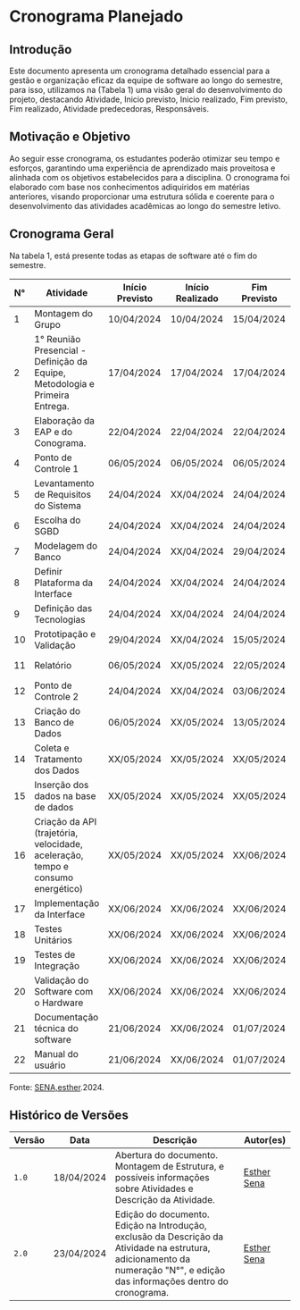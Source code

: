 # Cronograma Planejado

## Introdução
Este documento apresenta um cronograma detalhado essencial para a gestão e organização eficaz da equipe de software ao longo do semestre, para isso, utilizamos na (Tabela 1) uma visão geral do desenvolvimento  do projeto, destacando Atividade, Inicio previsto, Inicio realizado, Fim previsto, Fim realizado, Atividade predecedoras, Responsáveis.

## Motivação e Objetivo

Ao seguir esse cronograma, os estudantes poderão otimizar seu tempo e esforços, garantindo uma experiência de aprendizado mais proveitosa e alinhada com os objetivos estabelecidos para a disciplina. O cronograma foi elaborado com base nos conhecimentos adiquiridos em matérias anteriores, visando proporcionar uma estrutura sólida e coerente para o desenvolvimento das atividades acadêmicas ao longo do semestre letivo.


## Cronograma Geral

Na tabela 1, está presente todas as etapas de software até o fim do semestre.

N° | Atividade     | Início Previsto | Início Realizado | Fim Previsto | Fim Realizado | Atividades Predecessoras         | Responsáveis |
|-----|---------------|------------|------------------|--------------|---------------|-----------------------|--------------|
| 1 | Montagem do Grupo		  |10/04/2024	    | 10/04/2024	    | 15/04/2024	  |17/04/2024	   |                       | Todos     |
| 2 | 1° Reunião Presencial - Definição da Equipe, Metodologia e Primeira Entrega.  |17/04/2024	|17/04/2024	| 17/04/2024 |17/04/2024	|    | Todos     |
| 3 | Elaboração da EAP e do Conograma.	|22/04/2024	 | 22/04/2024	 | 22/04/2024	 | 22/04/2024	 |2| Todos     |
| 4 |Ponto de Controle 1 |06/05/2024	|06/05/2024	|06/05/2024	|06/05/2024	 | 1, 2 e 3 | Todos    |
| 5 | Levantamento de Requisitos do Sistema	|24/04/2024	|XX/04/2024	| 24/04/2024	|XX/04/2024	| | Todos|
| 6 | Escolha do SGBD	| 24/04/2024	 | XX/04/2024	|  24/04/2024	  | XX/04/2024	| | Todos    |
| 7 | Modelagem do Banco		|24/04/2024	 | XX/04/2024	|  29/04/2024	  | XX/04/2024	| | Izabella |
| 8 | Definir Plataforma da Interface		| 24/04/2024	 | XX/04/2024	|  24/04/2024	  | XX/04/2024	| | Todos |
| 9 | Definição das Tecnologias | 24/04/2024	 | XX/04/2024	|  24/04/2024	  | XX/04/2024	| | Todos |
| 10 | Prototipação e Validação		|29/04/2024	| XX/04/2024	| 15/05/2024	| XX/05/2024	| 5 | Raquel e Esther |
| 11 | Relatório	| 06/05/2024		 | XX/05/2024	|  22/05/2024	  | XX/05/2024	|5, 6, 7, 8, 9 e 11 | Todos |
| 12 | Ponto de Controle 2 | 24/04/2024	 | XX/04/2024	| 03/06/2024	| XX/06/2024	| | Todos |
| 13 | Criação do Banco de Dados		 | 06/05/2024	|XX/05/2024	| 13/05/2024	| XX/05/2024	| | Raquel 	 |
| 14 | Coleta e Tratamento dos Dados		| XX/05/2024	 | XX/05/2024	| XX/05/2024	| XX/05/2024 | 14  | Izabella e Mariiana |
| 15 | Inserção dos dados na base de dados | XX/05/2024	| XX/05/2024	 | XX/05/2024	 | XX/05/2024	 | 13 e 14 |  Esther, Gabriel e Izabella	 |
| 16 | Criação da API (trajetória, velocidade, aceleração, tempo e consumo energético) | XX/05/2024	| XX/05/2024	 | XX/06/2024		 | XX/06/2024	 | |  Esther, Gabriel e Izabella	 |
| 17 | Implementação da Interface		|XX/06/2024		| XX/06/2024	|XX/06/2024	| XX/06/2024	 | 16 |  Artur e Mateus	 |
| 18 | Testes Unitários | XX/06/2024	| XX/06/2024	 | XX/06/2024	 | XX/06/2024	 | |  Mariiana e Gabriel	 |
| 19 | Testes de Integração		| XX/06/2024	| XX/06/2024	 | XX/06/2024	 | XX/06/2024	 | |  Lucas Oliveira e Miguel	 |
| 20 | Validação do Software com o Hardware		| XX/06/2024	| XX/06/2024	 | XX/06/2024	 | XX/06/2024	 | | Raquel e Esther	 |
| 21 | Documentação técnica do software    | 21/06/2024	| XX/06/2024 | 01/07/2024	 | XX/07/2024	|         | Todos |
| 22 | Manual do usuário  | 21/06/2024	| XX/06/2024 | 01/07/2024	 | XX/07/2024	|         | Todos |

Fonte: [SENA,esther](https://github.com/esmsena).2024.

## Histórico de Versões

| Versão |     Data    | Descrição   | Autor(es) | 
| ------ | ----------- | ----------- | --------- | 
| `1.0`  | 18/04/2024  | Abertura do documento. Montagem de Estrutura, e possíveis informações sobre Atividades e Descrição da Atividade.  | [Esther Sena](https://github.com/esmsena)|
| `2.0`  | 23/04/2024  | Edição do documento. Edição na Introdução, exclusão da Descrição da Atividade na estrutura, adicionamento da numeração "N°", e edição das informações dentro do cronograma.  | [Esther Sena](https://github.com/esmsena)|
